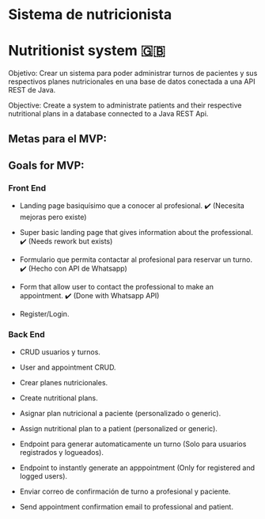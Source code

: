 # Sistema de nutricionista
# Nutritionist system 🇬🇧

Objetivo: Crear un sistema para poder administrar turnos de pacientes y sus respectivos planes nutricionales en una base de datos conectada a una API REST de Java.

Objective: Create a system to administrate patients and their respective nutritional plans in a database connected to a Java REST Api.

## Metas para el MVP:

## Goals for MVP:

### Front End

- Landing page basiquísimo que a conocer al profesional. ✔️ (Necesita mejoras pero existe)
- Super basic landing page that gives information about the professional. ✔️ (Needs rework but exists)

- Formulario que permita contactar al profesional para reservar un turno. ✔️ (Hecho con API de Whatsapp)
- Form that allow user to contact the professional to make an appointment. ✔️ (Done with Whatsapp API)

- Register/Login.

### Back End

- CRUD usuarios y turnos.
- User and appointment CRUD.

- Crear planes nutricionales.
- Create nutritional plans.

- Asignar plan nutricional a paciente (personalizado o generic).
- Assign nutritional plan to a patient (personalized or generic).

- Endpoint para generar automaticamente un turno (Solo para usuarios registrados y logueados).
- Endpoint to instantly generate an apppointment (Only for registered and logged users).

- Enviar correo de confirmación de turno a profesional y paciente.
- Send appointment confirmation email to professional and patient.
